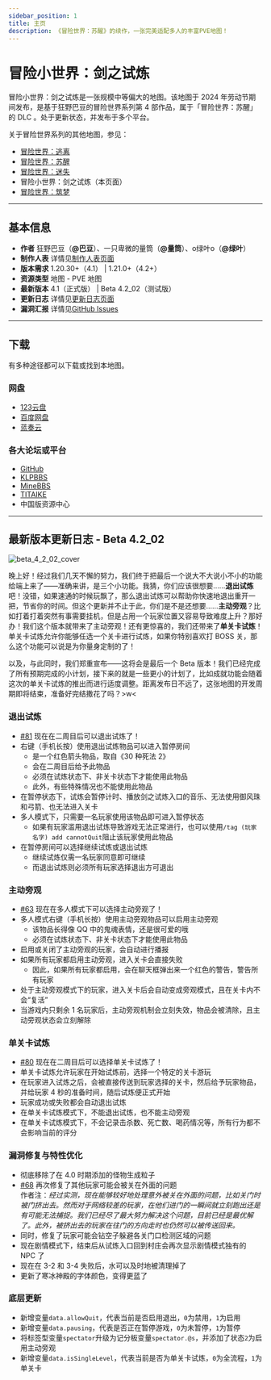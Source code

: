 ```yaml
---
sidebar_position: 1
title: 主页
description: 《冒险世界：苏醒》的续作，一张完美适配多人的丰富PVE地图！
---
```


# 冒险小世界：剑之试炼

冒险小世界：剑之试炼是一张规模中等偏大的地图。该地图于 2024 年劳动节期间发布，是基于狂野巴豆的冒险世界系列第 4 部作品，属于「冒险世界：苏醒」的 DLC 。处于更新状态，并发布于多个平台。

关于冒险世界系列的其他地图，参见：

- [冒险世界：逃离](../adventure_world_1/homepage)
- [冒险世界：苏醒](../adventure_world_2/homepage)
- [冒险世界：迷失](../adventure_world_3/homepage)
- 冒险小世界：剑之试炼（本页面）
- [冒险世界：筑梦](../../developing/adventure_world_5/homepage)

---

## 基本信息

- **作者** 狂野巴豆（**@巴豆**）、一只卑微的量筒（**@量筒**）、o绿叶o（**@绿叶**）
- **制作人表** 详情见[制作人表页面](credits)
- **版本需求** 1.20.30+（4.1） | 1.21.0+（4.2+）
- **资源类型** 地图 - PVE 地图
- **最新版本** 4.1（正式版） | Beta 4.2_02（测试版）
- **更新日志** 详情见[更新日志页面](update_log/4_2)
- **漏洞汇报** 详情见[GitHub Issues](https://github.com/YZBWDLT/Adventure-World-4/issues)

---

## 下载

有多种途径都可以下载或找到本地图。

### 网盘

- [123云盘](https://www.123pan.com/s/t3TqVv-77Tkh.html)
- [百度网盘](https://pan.baidu.com/s/1lt-ji0If782TgV_NsLq1gQ?pwd=mxsj)
- [蓝奏云](https://wwf.lanzouo.com/iqnmX20gubje)

### 各大论坛或平台

- [GitHub](https://github.com/YZBWDLT/Adventure-World-4)
- [KLPBBS](https://klpbbs.com/thread-137174-1-1.html)
- [MineBBS](https://www.minebbs.com/resources/1-20-30-pve.8392/)
- [TITAIKE](https://www.titaike.cn/5041.html)
- 中国版资源中心

---

## 最新版本更新日志 - Beta 4.2_02

![beta_4_2_02_cover](/resources/adventure_world_4/update_log/4_2/beta_4_2_02_cover.png)

晚上好！经过我们几天不懈的努力，我们终于把最后一个说大不大说小不小的功能给端上来了——准确来讲，是三个小功能。我猜，你们应该很想要……**退出试炼**吧！没错，如果速通的时候玩飘了，那么退出试炼可以帮助你快速地退出重开一把，节省你的时间。但这个更新并不止于此，你们是不是还想要……**主动旁观**？比如打着打着突然有事需要挂机，但是占用一个玩家位置又容易导致难度上升？那好办！我们这个版本就带来了主动旁观！还有更惊喜的，我们还带来了**单关卡试炼**！单关卡试炼允许你能够任选一个关卡进行试炼，如果你特别喜欢打 BOSS 关，那么这个功能可以说是为你量身定制的了！

以及，与此同时，我们郑重宣布——这将会是最后一个 Beta 版本！我们已经完成了所有预期完成的小计划，接下来的就是一些更小的计划了，比如成就功能会随着这次的单关卡试炼的推出而进行适度调整。距离发布日不远了，这张地图的开发周期即将结束，准备好完结撒花了吗？>w\<

### 退出试炼

- [#81](https://github.com/YZBWDLT/Adventure-World-4/issues/81) 现在在二周目后可以退出试炼了！
- 右键（手机长按）使用退出试炼物品可以进入暂停房间
  - 是一个红色箭头物品，取自《30 种死法 2》
  - 会在二周目后给予此物品
  - 必须在试炼状态下、非关卡状态下才能使用此物品
  - 此外，有些特殊情况也不能使用此物品
- 在暂停状态下，试炼会暂停计时、播放剑之试炼入口的音乐、无法使用御风珠和弓箭、也无法进入关卡
- 多人模式下，只需要一名玩家使用该物品即可进入暂停状态
  - 如果有玩家滥用退出试炼导致游戏无法正常进行，也可以使用`/tag (玩家名字) add cannotQuit`阻止该玩家使用此物品
- 在暂停房间可以选择继续试炼或退出试炼
  - 继续试炼仅需一名玩家同意即可继续
  - 而退出试炼则必须所有玩家选择退出方可退出

### 主动旁观

- [#63](https://github.com/YZBWDLT/Adventure-World-4/issues/63) 现在在多人模式下可以选择主动旁观了！
- 多人模式右键（手机长按）使用主动旁观物品可以启用主动旁观
  - 该物品长得像 QQ 中的鬼魂表情，还是很可爱的哦
  - 必须在试炼状态下、非关卡状态下才能使用此物品
- 启用或关闭了主动旁观的玩家，会自动进行播报
- 如果所有玩家都启用主动旁观，进入关卡会直接失败
  - 因此，如果所有玩家都启用，会在聊天框弹出来一个红色的警告，警告所有玩家
- 处于主动旁观模式下的玩家，进入关卡后会自动变成旁观模式，且在关卡内不会“复活”
- 当游戏内只剩余 1 名玩家后，主动旁观机制会立刻失效，物品会被清除，且主动旁观状态会立刻解除

### 单关卡试炼

- [#80](https://github.com/YZBWDLT/Adventure-World-4/issues/80) 现在在二周目后可以选择单关卡试炼了！
- 单关卡试炼允许玩家在开始试炼前，选择一个特定的关卡游玩
- 在玩家进入试炼之后，会被直接传送到玩家选择的关卡，然后给予玩家物品，并给玩家 4 秒的准备时间，随后试炼便正式开始
- 玩家成功或失败都会自动退出试炼
- 在单关卡试炼模式下，不能退出试炼，也不能主动旁观
- 在单关卡试炼模式下，不会记录击杀数、死亡数、喝药情况等，所有行为都不会影响当前的评分

### 漏洞修复与特性优化

- 彻底移除了在 4.0 时期添加的怪物生成粒子
- [#68](https://github.com/YZBWDLT/Adventure-World-4/issues/68) 再次修复了其他玩家可能会被关在外面的问题  
  作者注：*经过实测，现在能够较好地处理意外被关在外面的问题，比如关门时被门挤出去。然而对于网络较差的玩家，在他们进门的一瞬间就立刻跑出还是有可能无法捕捉。我们已经尽了最大努力解决这个问题，目前已经是最优解了。此外，被挤出去的玩家在往门的方向走时也仍然可以被传送回来。*
- 同时，修复了玩家可能会钻空子躲避各关门口检测区域的问题
- 现在剧情模式下，结束后从试炼入口回到村庄会再次显示剧情模式独有的 NPC 了
- 现在在 3-2 和 3-4 失败后，水可以及时地被清理掉了
- 更新了寒冰神殿的字体颜色，变得更蓝了

### 底层更新

- 新增变量`data.allowQuit`，代表当前是否启用退出，`0`为禁用，`1`为启用
- 新增变量`data.pausing`，代表是否正在暂停游戏，`0`为未暂停，`1`为暂停
- 将标签型变量`spectator`升级为记分板变量`spectator.@s`，并添加了状态`2`为启用主动旁观
- 新增变量`data.isSingleLevel`，代表当前是否为单关卡试炼，`0`为全流程，`1`为单关卡
